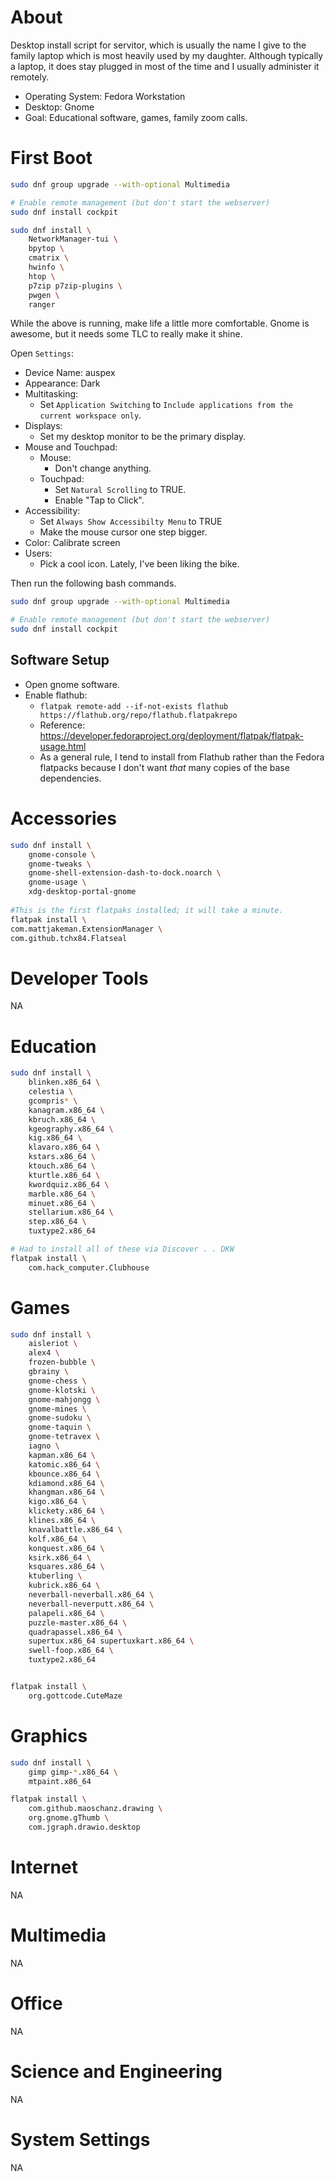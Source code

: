# About

Desktop install script for servitor, which is usually the name I give to the family laptop which is most heavily used by my daughter. Although typically a laptop, it does stay plugged in most of the time and I usually administer it remotely.

- Operating System: Fedora Workstation
- Desktop: Gnome
- Goal: Educational software, games, family zoom calls.



# First Boot

```bash
sudo dnf group upgrade --with-optional Multimedia

# Enable remote management (but don't start the webserver)
sudo dnf install cockpit

sudo dnf install \
    NetworkManager-tui \
    bpytop \
    cmatrix \
    hwinfo \
    htop \
    p7zip p7zip-plugins \
    pwgen \
    ranger
```

While the above is running, make life a little more comfortable. Gnome is awesome, but it needs some TLC to really make it shine.

Open `Settings`:

- Device Name: auspex
- Appearance: Dark
- Multitasking:
    - Set `Application Switching` to `Include applications from the current workspace only`.
- Displays:
    - Set my desktop monitor to be the primary display.
- Mouse and Touchpad:
    - Mouse:
        - Don't change anything.
    - Touchpad:
        - Set `Natural Scrolling` to TRUE.
        - Enable "Tap to Click".
- Accessibility:
    - Set `Always Show Accessibilty Menu` to TRUE
    - Make the mouse cursor one step bigger.
- Color: Calibrate screen
- Users: 
    - Pick a cool icon. Lately, I've been liking the bike.

Then run the following bash commands.

```bash
sudo dnf group upgrade --with-optional Multimedia

# Enable remote management (but don't start the webserver)
sudo dnf install cockpit
```

## Software Setup

- Open gnome software.
- Enable flathub:
    - `flatpak remote-add --if-not-exists flathub https://flathub.org/repo/flathub.flatpakrepo`
    - Reference: https://developer.fedoraproject.org/deployment/flatpak/flatpak-usage.html
    - As a general rule, I tend to install from Flathub rather than the Fedora flatpacks because I don't want _that_ many copies of the base dependencies.



# Accessories

```bash
sudo dnf install \
    gnome-console \
    gnome-tweaks \
    gnome-shell-extension-dash-to-dock.noarch \
    gnome-usage \
    xdg-desktop-portal-gnome
    
#This is the first flatpaks installed; it will take a minute.
flatpak install \
com.mattjakeman.ExtensionManager \
com.github.tchx84.Flatseal
```


# Developer Tools
NA



# Education
```bash
sudo dnf install \
    blinken.x86_64 \
    celestia \
    gcompris* \
    kanagram.x86_64 \
    kbruch.x86_64 \
    kgeography.x86_64 \
    kig.x86_64 \
    klavaro.x86_64 \
    kstars.x86_64 \
    ktouch.x86_64 \
    kturtle.x86_64 \
    kwordquiz.x86_64 \
    marble.x86_64 \
    minuet.x86_64 \
    stellarium.x86_64 \
    step.x86_64 \
    tuxtype2.x86_64

# Had to install all of these via Discover . . DKW
flatpak install \
    com.hack_computer.Clubhouse
```



# Games
```bash
sudo dnf install \
    aisleriot \
    alex4 \
    frozen-bubble \
    gbrainy \
    gnome-chess \
    gnome-klotski \
    gnome-mahjongg \
    gnome-mines \
    gnome-sudoku \
    gnome-taquin \
    gnome-tetravex \
    iagno \
    kapman.x86_64 \
    katomic.x86_64 \
    kbounce.x86_64 \
    kdiamond.x86_64 \
    khangman.x86_64 \
    kigo.x86_64 \
    klickety.x86_64 \
    klines.x86_64 \
    knavalbattle.x86_64 \
    kolf.x86_64 \
    konquest.x86_64 \
    ksirk.x86_64 \
    ksquares.x86_64 \
    ktuberling \
    kubrick.x86_64 \
    neverball-neverball.x86_64 \
    neverball-neverputt.x86_64 \
    palapeli.x86_64 \
    puzzle-master.x86_64 \
    quadrapassel.x86_64 \
    supertux.x86_64 supertuxkart.x86_64 \
    swell-foop.x86_64 \
    tuxtype2.x86_64


flatpak install \
    org.gottcode.CuteMaze
```



# Graphics

```bash
sudo dnf install \
    gimp gimp-*.x86_64 \
    mtpaint.x86_64

flatpak install \
    com.github.maoschanz.drawing \
    org.gnome.gThumb \
    com.jgraph.drawio.desktop
```



# Internet
NA



# Multimedia
NA


# Office
NA



# Science and Engineering
NA



# System Settings
NA

